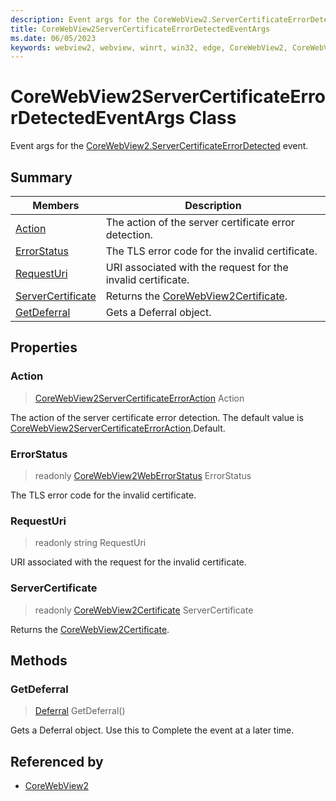 ```yaml
---
description: Event args for the CoreWebView2.ServerCertificateErrorDetected event.
title: CoreWebView2ServerCertificateErrorDetectedEventArgs
ms.date: 06/05/2023
keywords: webview2, webview, winrt, win32, edge, CoreWebView2, CoreWebView2Controller, browser control, edge html, CoreWebView2ServerCertificateErrorDetectedEventArgs
---
```


# CoreWebView2ServerCertificateErrorDetectedEventArgs Class



Event args for the [CoreWebView2.ServerCertificateErrorDetected](corewebview2.md#servercertificateerrordetected) event.

## Summary

Members|Description
--|--
[Action](#action) | The action of the server certificate error detection.
[ErrorStatus](#errorstatus) | The TLS error code for the invalid certificate.
[RequestUri](#requesturi) | URI associated with the request for the invalid certificate.
[ServerCertificate](#servercertificate) | Returns the [CoreWebView2Certificate](corewebview2certificate.md).
[GetDeferral](#getdeferral) | Gets a Deferral object.

## Properties

### Action

>  [CoreWebView2ServerCertificateErrorAction](corewebview2servercertificateerroraction.md) Action

The action of the server certificate error detection.
The default value is [CoreWebView2ServerCertificateErrorAction](corewebview2servercertificateerroraction.md).Default.

### ErrorStatus

> readonly  [CoreWebView2WebErrorStatus](corewebview2weberrorstatus.md) ErrorStatus

The TLS error code for the invalid certificate.

### RequestUri

> readonly  string RequestUri

URI associated with the request for the invalid certificate.

### ServerCertificate

> readonly  [CoreWebView2Certificate](corewebview2certificate.md) ServerCertificate

Returns the [CoreWebView2Certificate](corewebview2certificate.md).



## Methods

### GetDeferral

> [Deferral](/uwp/api/Windows.Foundation.Deferral) GetDeferral()

Gets a Deferral object.
Use this to Complete the event at a later time.






## Referenced by

- [CoreWebView2](corewebview2.md)
